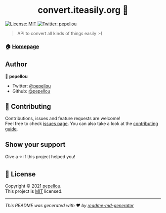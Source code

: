 <h1 align="center">convert.iteasily.org 👋</h1>
<p>
  <a href="https://www.mit.edu/~amini/LICENSE.md" target="_blank">
    <img alt="License: MIT" src="https://img.shields.io/badge/License-MIT-yellow.svg" />
  </a>
  <a href="https://twitter.com/pepellou" target="_blank">
    <img alt="Twitter: pepellou" src="https://img.shields.io/twitter/follow/pepellou.svg?style=social" />
  </a>
</p>

> API to convert all kinds of things easily :-)

### 🏠 [Homepage](http://convert.iteasily.org/)

## Author

👤 **pepellou**

* Twitter: [@pepellou](https://twitter.com/pepellou)
* Github: [@pepellou](https://github.com/pepellou)

## 🤝 Contributing

Contributions, issues and feature requests are welcome!<br />Feel free to check [issues page](https://github.com/pepellou/convertit/issues). You can also take a look at the [contributing guide](CONTRIBUTING.md).

## Show your support

Give a ⭐️ if this project helped you!

## 📝 License

Copyright © 2021 [pepellou](https://github.com/pepellou).<br />
This project is [MIT](https://www.mit.edu/~amini/LICENSE.md) licensed.

***
_This README was generated with ❤️ by [readme-md-generator](https://github.com/kefranabg/readme-md-generator)_
